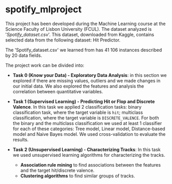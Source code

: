# spotify_mlproject
This project has been developed during the Machine Learning course at the Science Faculty of Lisbon University (FCUL). The dataset analyzed is '*Spotify_dataset.csv*'. This dataset, downloaded from Kaggle, contains selected data from the following dataset: Hit Predictor. 

The 'Spotify_dataset.csv' we learned from has 41 106 instances described by 20 data fields.

The project work can be divided into:
- **Task 0 (Know your Data) - Exploratory Data Analysis**: in this section we explored if there are missing values, outliers and we made changes in our initial data. We also explored the features and analysis the correlation between quantitative variables.

- **Task 1 (Supervised Learning) - Predicting Hit or Flop and Discrete Valence**.
In this task we applied 2 classification tasks: binary classification task, where the target variable is `hit`; multiclass classification, where the target variable is `DISCRETE_VALENCE`.
For both the binary and the multiclass classification we used at least 1 classifier for each of these categories: Tree model, Linear model, Distance-based model and Naive Bayes model. We used cross-validation to evaluate the results.

- **Task 2 (Unsupervised Learning) - Characterizing Tracks**: In this task we used unsupervised learning algorithms for characterizing the tracks.
  * **Association rule mining** to find associations between the features and the target hit/discrete valence.
  * **Clustering algorithms** to find similar groups of tracks.
